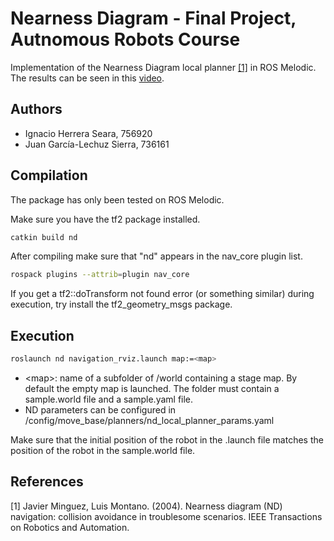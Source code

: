 # Nearness Diagram - Final Project, Autnomous Robots Course

Implementation of the Nearness Diagram local planner [[1]](#1) in ROS Melodic.
The results can be seen in this [video](https://www.youtube.com/watch?v=lLzuejBaobA).

## Authors
- Ignacio Herrera Seara, 756920
- Juan García-Lechuz Sierra, 736161

## Compilation
The package has only been tested on ROS Melodic.

Make sure you have the tf2 package installed.

```bash
catkin build nd
```

After compiling make sure that "nd" appears in the nav_core plugin list.

```bash
rospack plugins --attrib=plugin nav_core
```

If you get a tf2::doTransform not found error (or something similar) during execution, try install the tf2_geometry_msgs package.

## Execution

```bash
roslaunch nd navigation_rviz.launch map:=<map>
```

- <map\>: name of a subfolder of /world containing a stage map. By default the empty map is launched.
    The folder must contain a sample.world file and a sample.yaml file.
- ND parameters can be configured in /config/move_base/planners/nd_local_planner_params.yaml

Make sure that the initial position of the robot in the .launch file matches the position of the robot in the sample.world file.

## References
<a id="1">[1]</a> 
Javier Minguez, Luis Montano. (2004).
Nearness diagram (ND) navigation: collision avoidance in troublesome scenarios.
IEEE Transactions on Robotics and Automation.
